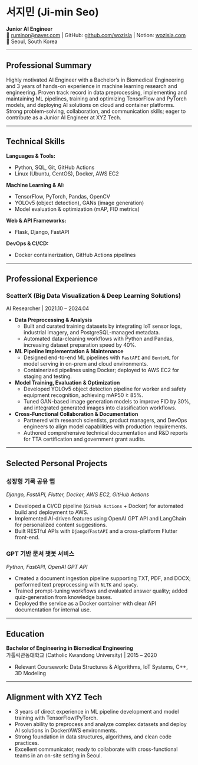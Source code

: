 # 서지민 (Ji-min Seo)  
**Junior AI Engineer**  
📧 ruminor@naver.com | GitHub: [github.com/wozisla](https://github.com/wozisla) | Notion: [wozisla.com](http://wozisla.com)  
📍 Seoul, South Korea  

---

## Professional Summary
Highly motivated AI Engineer with a Bachelor’s in Biomedical Engineering and 3 years of hands-on experience in machine learning research and engineering. Proven track record in data preprocessing, implementing and maintaining ML pipelines, training and optimizing TensorFlow and PyTorch models, and deploying AI solutions on cloud and container platforms. Strong problem-solving, collaboration, and communication skills; eager to contribute as a Junior AI Engineer at XYZ Tech.

---

## Technical Skills
**Languages & Tools:**  
- Python, SQL, Git, GitHub Actions  
- Linux (Ubuntu, CentOS), Docker, AWS EC2  

**Machine Learning & AI:**  
- TensorFlow, PyTorch, Pandas, OpenCV  
- YOLOv5 (object detection), GANs (image generation)  
- Model evaluation & optimization (mAP, FID metrics)  

**Web & API Frameworks:**  
- Flask, Django, FastAPI  

**DevOps & CI/CD:**  
- Docker containerization, GitHub Actions pipelines  

---

## Professional Experience

### ScatterX (Big Data Visualization & Deep Learning Solutions)  
AI Researcher | 2021.10 – 2024.04  
- **Data Preprocessing & Analysis**  
  - Built and curated training datasets by integrating IoT sensor logs, industrial imagery, and PostgreSQL-managed metadata.  
  - Automated data-cleaning workflows with Python and Pandas, increasing dataset preparation speed by 40%.  
- **ML Pipeline Implementation & Maintenance**  
  - Designed end-to-end ML pipelines with `FastAPI` and `BentoML` for model serving in on-prem and cloud environments.  
  - Containerized pipelines using Docker; deployed to AWS EC2 for staging and testing.  
- **Model Training, Evaluation & Optimization**  
  - Developed YOLOv5 object detection pipeline for worker and safety equipment recognition, achieving mAP50 ≥ 85%.  
  - Tuned GAN-based image generation models to improve FID by 30%, and integrated generated images into classification workflows.  
- **Cross-Functional Collaboration & Documentation**  
  - Partnered with research scientists, product managers, and DevOps engineers to align model capabilities with production requirements.  
  - Authored comprehensive technical documentation and R&D reports for TTA certification and government grant audits.  

---

## Selected Personal Projects

### 성장형 기록 공유 앱  
*Django, FastAPI, Flutter, Docker, AWS EC2, GitHub Actions*  
- Developed a CI/CD pipeline (`GitHub Actions` + Docker) for automated build and deployment to AWS.  
- Implemented AI-driven features using OpenAI GPT API and LangChain for personalized content suggestions.  
- Built RESTful APIs with `Django`/`FastAPI` and a cross-platform Flutter front-end.

### GPT 기반 문서 챗봇 서비스  
*Python, FastAPI, OpenAI GPT API*  
- Created a document ingestion pipeline supporting TXT, PDF, and DOCX; performed text preprocessing with `NLTK` and `spaCy`.  
- Trained prompt-tuning workflows and evaluated answer quality; added quiz-generation from knowledge bases.  
- Deployed the service as a Docker container with clear API documentation for internal use.

---

## Education

**Bachelor of Engineering in Biomedical Engineering**  
가톨릭관동대학교 (Catholic Kwandong University) | 2015 – 2020  
- Relevant Coursework: Data Structures & Algorithms, IoT Systems, C++, 3D Modeling  

---

## Alignment with XYZ Tech
- 3 years of direct experience in ML pipeline development and model training with TensorFlow/PyTorch.  
- Proven ability to preprocess and analyze complex datasets and deploy AI solutions in Docker/AWS environments.  
- Strong foundation in data structures, algorithms, and clean code practices.  
- Excellent communicator, ready to collaborate with cross-functional teams in an on-site setting in Seoul.